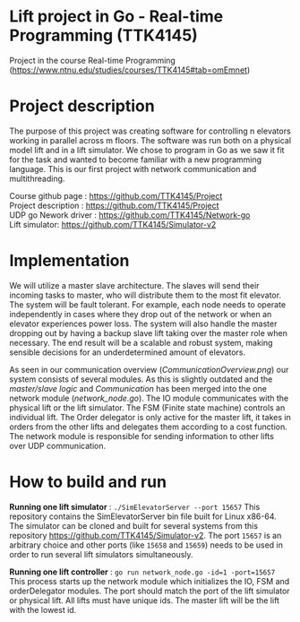 # Lift project in Go - Real-time Programming (TTK4145)
Project in the course Real-time Programming (https://www.ntnu.edu/studies/courses/TTK4145#tab=omEmnet)

# Project description
The purpose of this project was creating software for controlling n elevators working in parallel across m floors. The software was run both on a physical model lift and in a lift simulator. We chose to program in Go as we saw it fit for the task and wanted to become familiar with a new programming language. This is our first project with network communication and multithreading. 

Course github page : https://github.com/TTK4145/Project <br/>
Project description : https://github.com/TTK4145/Project <br/>
UDP go Nework driver : https://github.com/TTK4145/Network-go <br/>
Lift simulator: https://github.com/TTK4145/Simulator-v2 <br/>

# Implementation
We will utilize a master slave architecture. The slaves will send their incoming tasks to master, who will distribute them to the most fit elevator. The system will be fault tolerant. For example, each node needs to operate independently in cases where they drop out of the network or when an elevator experiences power loss. The system will also handle the master dropping out by having a backup slave lift taking over the master role when necessary. The end result will be a scalable and robust system, making sensible decisions for an underdetermined amount of elevators.

As seen in our communication overview (*CommunicationOverview.png*) our system consists of several modules. As this is slightly outdated and the *master/slave logic* and *Communication* has been merged into the one network module (*network_node.go*). The IO module communicates with the physical lift or the lift simulator. The FSM (Finite state machine) controls an individual lift. The Order delegator is only active for the master lift, it takes in orders from the other lifts and delegates them according to a cost function. The network module is responsible for sending information to other lifts over UDP communication. 

# How to build and run

**Running one lift simulator** : `./SimElevatorServer --port 15657`
This repository contains the SimElevatorServer bin file built for Linux x86-64. The simulator can be cloned and built for several systems from this repository https://github.com/TTK4145/Simulator-v2. The port `15657` is an arbitrary choice and other ports (like `15658` and `15659`) needs to be used in order to run several lift simulators simultaneously. 

**Running one lift controller** : `go run network_node.go -id=1 -port=15657`
This process starts up the network module which initializes the IO, FSM and orderDelegator modules. The port should match the port of the lift simulator or physical lift. All lifts must have unique ids. The master lift will be the lift with the lowest id. 
